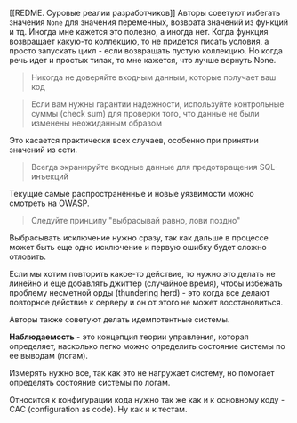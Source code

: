 [[REDME. Суровые реалии разработчиков]]
Авторы советуют избегать значения `None` для значения переменных, возврата значений из функций и тд. Иногда мне кажется это полезно, а иногда нет. Когда функция возвращает какую-то коллекцию, то не придется писать условия, а просто запускать цикл - если возвращать пустую коллекцию. Но когда речь идет и простых типах, то мне кажется, что лучше вернуть None. 

> Никогда не доверяйте входным данным, которые получает ваш код

> Если вам нужны гарантии надежности, используйте контрольные суммы (check sum) для проверки того, что данные не были изменены неожиданным образом

Это касается практически всех случаев, особенно при принятии значений из сети.

> Всегда экранируйте входные данные для предотвращения SQL-инъекций

Текущие самые распространённые и новые уязвимости можно смотреть на OWASP.

> Следуйте принципу "выбрасывай равно, лови поздно"

Выбрасывать исключение нужно сразу, так как дальше в процессе может быть еще одно исключение и первую ошибку будет сложно отловить.

Если мы хотим повторить какое-то действие, то нужно это делать не линейно и еще добавлять джиттер (случайное время), чтобы избежать проблему несметной орды (thundering herd) - это когда все делают повторное действие к серверу и он от этого не может восстановиться.

Авторы также советуют делать идемпотентные системы.

**Наблюдаемость** - это концепция теории управления, которая определяет, насколько легко можно определить состояние системы по ее выводам (логам).

Измерять нужно все, так как это не нагружает систему, но помогает определять состояние системы по логам.

Относится к конфигурации кода нужно так же как и к основному коду - CAC (configuration as code). Ну как и к тестам.